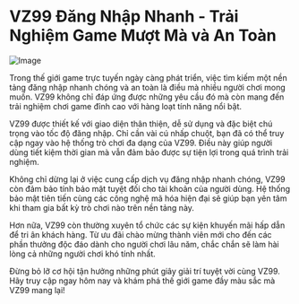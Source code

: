 # VZ99 Đăng Nhập Nhanh - Trải Nghiệm Game Mượt Mà và An Toàn

![Image](https://github.com/user-attachments/assets/bd51ea9f-0666-407b-a7a7-98ead6de688c)

Trong thế giới game trực tuyến ngày càng phát triển, việc tìm kiếm một nền tảng đăng nhập nhanh chóng và an toàn là điều mà nhiều người chơi mong muốn. VZ99 không chỉ đáp ứng được những yêu cầu đó mà còn mang đến trải nghiệm chơi game đỉnh cao với hàng loạt tính năng nổi bật.

VZ99 được thiết kế với giao diện thân thiện, dễ sử dụng và đặc biệt chú trọng vào tốc độ đăng nhập. Chỉ cần vài cú nhấp chuột, bạn đã có thể truy cập ngay vào hệ thống trò chơi đa dạng của VZ99. Điều này giúp người dùng tiết kiệm thời gian mà vẫn đảm bảo được sự tiện lợi trong quá trình trải nghiệm.

Không chỉ dừng lại ở việc cung cấp dịch vụ đăng nhập nhanh chóng, VZ99 còn đảm bảo tính bảo mật tuyệt đối cho tài khoản của người dùng. Hệ thống bảo mật tiên tiến cùng các công nghệ mã hóa hiện đại sẽ giúp bạn yên tâm khi tham gia bất kỳ trò chơi nào trên nền tảng này.

Hơn nữa, VZ99 còn thường xuyên tổ chức các sự kiện khuyến mãi hấp dẫn để tri ân khách hàng. Từ ưu đãi chào mừng thành viên mới cho đến các phần thưởng độc đáo dành cho người chơi lâu năm, chắc chắn sẽ làm hài lòng cả những người chơi khó tính nhất.

Đừng bỏ lỡ cơ hội tận hưởng những phút giây giải trí tuyệt vời cùng VZ99. Hãy truy cập ngay hôm nay và khám phá thế giới game đầy màu sắc mà VZ99 mang lại!